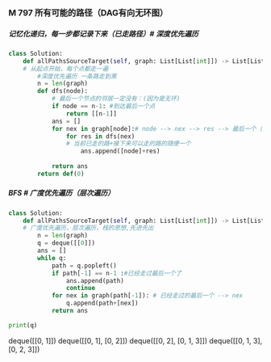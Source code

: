 
### M 797 所有可能的路径（DAG有向无环图）
##### 记忆化递归，每一步都记录下来（已走路径）# 深度优先遍历
```python
class Solution:
    def allPathsSourceTarget(self, graph: List[List[int]]) -> List[List[int]]:
	# 从起点开始，每个点都走一遍
		#深度优先遍历 一条路走到黑
		n = len(graph)
		def dfs(node):
			# 最后一个节点的邻居一定没有：(因为是无环)
			if node == n-1: #到达最后一个点
				return [[n-1]]
			ans = []
			for nex in graph[node]:# node --> nex --> res --> 最后一个（n-1）
				for res in dfs(nex)
				# 当前已走的路+接下来可以走的路的随便一个
					ans.append([node]+res)
				
			return ans
		return def(0)
```
##### BFS # 广度优先遍历（层次遍历）
```python
class Solution:
    def allPathsSourceTarget(self, graph: List[List[int]]) -> List[List[int]]:
	# 广度优先遍历，层次遍历，栈的思想,先进先出
		n = len(graph)
		q = deque([[0]])
		ans = []
		while q:
			path = q.popleft()
			if path[-1] == n-1 :#已经走过最后一个了
				ans.append(path)
				continue
			for nex in graph(path[-1]): # 已经走过的最后一个 --> nex
				q.append(path+[nex])
			return ans

```
```python
print(q)
```
deque([[0, 1]])
deque([[0, 1], [0, 2]])
deque([[0, 2], [0, 1, 3]])
deque([[0, 1, 3], [0, 2, 3]])
